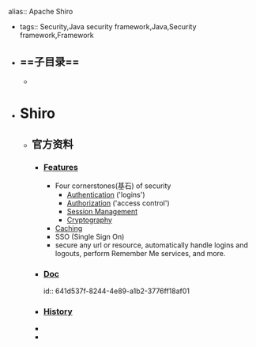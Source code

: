 alias:: Apache Shiro

- tags:: Security,Java security framework,Java,Security framework,Framework
- ==子目录==
	-
	-
- # Shiro
	- ## 官方资料
		- ### [Features](https://shiro.apache.org/features.html)
			- Four cornerstones(基石) of security
				- [Authentication](https://shiro.apache.org/authentication-features.html) ('logins')
				- [Authorization](https://shiro.apache.org/authorization-features.html) ('access control')
				- [Session Management](https://shiro.apache.org/session-management-features.html)
				- [Cryptography](https://shiro.apache.org/cryptography-features.html)
			- [Caching](https://shiro.apache.org/caching.html)
			- SSO (Single Sign On)
			- secure any url or resource, automatically handle logins and logouts, perform Remember Me services, and more.
		- ### [Doc](https://shiro.apache.org/documentation.html)
		  id:: 641d537f-8244-4e89-a1b2-3776ff18af01
		- ### [History](https://shiro.apache.org/what-is-shiro.html)
		-
		-